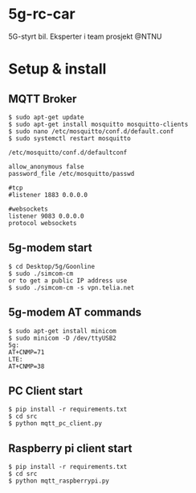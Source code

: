 # 5g-rc-car
5G-styrt bil. Eksperter i team prosjekt @NTNU

# Setup & install 

## MQTT Broker
```shell
$ sudo apt-get update
$ sudo apt-get install mosquitto mosquitto-clients
$ sudo nano /etc/mosquitto/conf.d/default.conf
$ sudo systemctl restart mosquitto
```
`/etc/mosquitto/conf.d/defaultconf`
```
allow_anonymous false
password_file /etc/mosquitto/passwd

#tcp
#listener 1883 0.0.0.0

#websockets
listener 9083 0.0.0.0
protocol websockets
```
## 5g-modem start
```shell
$ cd Desktop/5g/Goonline
$ sudo ./simcom-cm
or to get a public IP address use
$ sudo ./simcom-cm -s vpn.telia.net
```
## 5g-modem AT commands
```shell
$ sudo apt-get install minicom
$ sudo minicom -D /dev/ttyUSB2
5g:
AT+CNMP=71
LTE:
AT+CNMP=38
```
## PC Client start
```shell
$ pip install -r requirements.txt
$ cd src
$ python mqtt_pc_client.py
```
## Raspberry pi client start
```shell
$ pip install -r requirements.txt
$ cd src
$ python mqtt_raspberrypi.py
```

